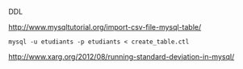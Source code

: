 DDL


http://www.mysqltutorial.org/import-csv-file-mysql-table/

```
mysql -u etudiants -p etudiants < create_table.ctl
```

http://www.xarg.org/2012/08/running-standard-deviation-in-mysql/
